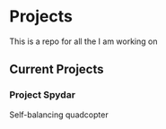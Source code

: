 # Projects
This is a repo for all the I am working on

## Current Projects

### Project Spydar
Self-balancing quadcopter
